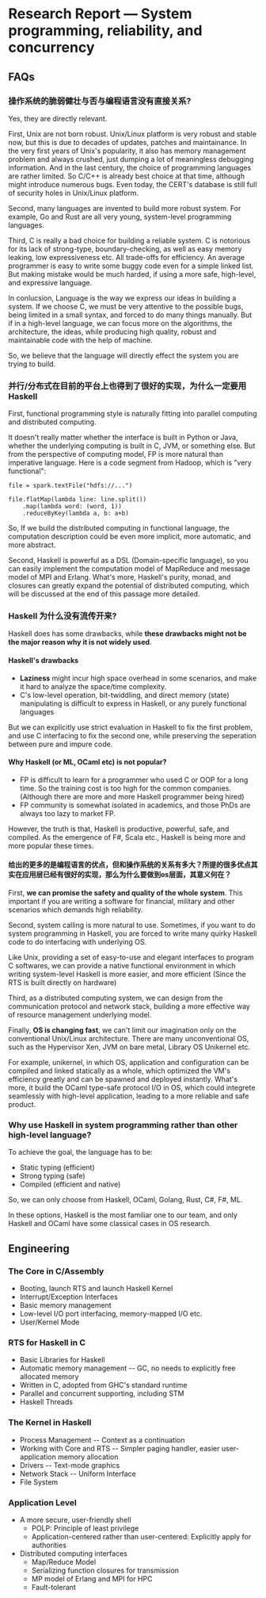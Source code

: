 # Research Report — System programming, reliability, and concurrency

## FAQs
### 操作系统的脆弱健壮与否与编程语言没有直接关系?
Yes, they are directly relevant.

First, Unix are not born robust. Unix/Linux platform is very robust and stable now, but this is due to decades of updates, patches and maintainance. In the very first years of Unix's popularity, it also has memory management problem and always crushed, just dumping a lot of meaningless debugging information. And in the last century, the choice of programming languages are rather limited. So C/C++ is already best choice at that time, although might introduce numerous bugs. Even today, the CERT's database is still full of security holes in Unix/Linux platform.

Second, many languages are invented to build more robust system. For example, Go and Rust are all very young, system-level programming languages.

Third, C is really a bad choice for building a reliable system. C is notorious for its lack of strong-type, boundary-checking, as well as easy memory leaking, low expressiveness etc. All trade-offs for efficiency. An average programmer is easy to write some buggy code even for a simple linked list. But making mistake would be much harded, if using a more safe, high-level, and expressive language.

In conlucsion, Language is the way we express our ideas in building a system. If we choose C, we must be very attentive to the possible bugs, being limited in a small syntax, and forced to do many things manually. But if in a high-level language, we can focus more on the algorithms, the architecture, the ideas, while producing high quality, robust and maintainable code with the help of machine.

So, we believe that the language will directly effect the system you are trying to build.

### 并行/分布式在目前的平台上也得到了很好的实现，为什么一定要用 Haskell

First, functional programming style is naturally fitting into parallel computing and distributed computing.

It doesn't really matter whether the interface is built in Python or Java, whether the underlying computing is built in C, JVM, or something else. But from the perspective of computing model, FP is more natural than imperative language. Here is a code segment from Hadoop, which is "very functional":

    file = spark.textFile("hdfs://...")
     
    file.flatMap(lambda line: line.split())
        .map(lambda word: (word, 1))
        .reduceByKey(lambda a, b: a+b)

So, If we build the distributed computing in functional language, the computation description could be even more implicit, more automatic, and more abstract.

Second, Haskell is powerful as a DSL (Domain-specific language), so you can easily implement the computation model of MapReduce and message model of MPI and Erlang. What's more, Haskell's purity, monad, and closures can greatly expand the potential of distributed computing, which will be discussed at the end of this passage more detailed.


### Haskell 为什么没有流传开来?
Haskell does has some drawbacks, while __these drawbacks might not be the major reason why it is not widely used__.

#### Haskell's drawbacks
* __Laziness__ might incur high space overhead in some scenarios, and make it hard to analyze the space/time complexity.
* C's low-level operation, bit-twiddling, and direct memory (state) manipulating is difficult to express in Haskell, or any purely functional languages

But we can explicitly use strict evaluation in Haskell to fix the first problem, and use C interfacing to fix the second one, while preserving the seperation between pure and impure code.

#### Why Haskell (or ML, OCaml etc) is not popular?
* FP is difficult to learn for a programmer who used C or OOP for a long time. So the training cost is too high for the common companies. (Although there are more and more Haskell programmer being hired)
* FP community is somewhat isolated in academics, and those PhDs are always too lazy to market FP.

However, the truth is that, Haskell is productive, powerful, safe, and compiled. As the emergence of F#, Scala etc., Haskell is being more and more popular these times.

#### 给出的更多的是编程语言的优点，但和操作系统的关系有多大？所提的很多优点其实在应用层已经有很好的实现，那么为什么要做到os层面，其意义何在？

First, **we can promise the safety and quality of the whole system**. This important if you are writing a software for financial, military and other scenarios which demands high reliability.

Second, system calling is more natural to use. Sometimes, if you want to do system programming in Haskell, you are forced to write many quirky Haskell code to do interfacing with underlying OS.

Like Unix, providing a set of easy-to-use and elegant interfaces to program C softwares, we can provide a native functional environment in which writing system-level Haskell is more easier, and more efficient (Since the RTS is built directly on hardware)

Third, as a distributed computing system, we can design from the communication protocol and network stack, building a more effective way of resource management underlying model.

Finally, __OS is changing fast__, we can't limit our imagination only on the conventional Unix/Linux architecture. There are many unconventional OS, such as the Hypervisor Xen, JVM on bare metal, Library OS Unikernel etc.

For example, unikernel, in which OS, application and configuration can be compiled and linked statically as a whole, which optimized the VM's efficiency greatly and can be spawned and deployed instantly. What's more, it build the OCaml type-safe protocol I/O in OS, which could integrete seamlessly with high-level application, leading to a more reliable and safe product.

### Why use Haskell in system programming rather than other high-level language?

To achieve the goal, the language has to be:

* Static typing (efficient)
* Strong typing (safe)
* Compiled (efficient and native)

So, we can only choose from Haskell, OCaml, Golang, Rust, C#, F#, ML.

In these options, Haskell is the most familiar one to our team, and only Haskell and OCaml have some classical cases in OS research.


## Engineering
### The Core in C/Assembly
* Booting, launch RTS and launch Haskell Kernel
* Interrupt/Exception Interfaces
* Basic memory management
* Low-level I/O port interfacing, memory-mapped I/O etc.
* User/Kernel Mode

### RTS for Haskell in C
* Basic Libraries for Haskell
* Automatic memory management -- GC, no needs to explicitly free allocated memory
* Written in C, adopted from GHC's standard runtime
* Parallel and concurrent supporting, including STM
* Haskell Threads

### The Kernel in Haskell
* Process Management -- Context as a continuation
* Working with Core and RTS -- Simpler paging handler, easier user-application memory allocation
* Drivers -- Text-mode graphics
* Network Stack -- Uniform Interface
* File System

### Application Level
* A more secure, user-friendly shell
    - POLP: Principle of least privilege
    - Application-centered rather than user-centered: Explicitly apply for authorities
* Distributed computing interfaces
    - Map/Reduce Model
    - Serializing function closures for transmission
    - MP model of Erlang and MPI for HPC
    - Fault-tolerant
